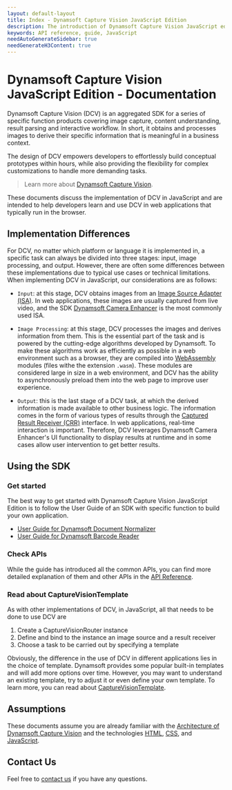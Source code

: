 ```yaml
---
layout: default-layout
title: Index - Dynamsoft Capture Vision JavaScript Edition
description: The introduction of Dynamsoft Capture Vision JavaScript edition.
keywords: API reference, guide, JavaScript
needAutoGenerateSidebar: true
needGenerateH3Content: true
---
```


# Dynamsoft Capture Vision JavaScript Edition - Documentation

Dynamsoft Capture Vision (DCV) is an aggregated SDK for a series of specific function products covering image capture, content understanding, result parsing and interactive workflow. In short, it obtains and processes images to derive their specific information that is meaningful in a business context.

The design of DCV empowers developers to effortlessly build conceptual prototypes within hours, while also providing the flexibility for complex customizations to handle more demanding tasks.

> Learn more about [Dynamsoft Capture Vision](https://www.dynamsoft.com/capture-vision/docs/core/introduction/).

These documents discuss the implementation of DCV in JavaScript and are intended to help developers learn and use DCV in web applications that typically run in the browser.

## Implementation Differences

For DCV, no matter which platform or language it is implemented in, a specific task can always be divided into three stages: input, image processing, and output. However, there are often some differences between these implementations due to typical use cases or technical limitations. When implementing DCV in JavaScript, our considerations are as follows:

- `Input`: at this stage, DCV obtains images from an [Image Source Adapter (ISA)](https://www.dynamsoft.com/capture-vision/docs/core/architecture/input.html#image-source-adapter). In web applications, these images are usually captured from live video, and the SDK [Dynamsoft Camera Enhancer](https://www.dynamsoft.com/camera-enhancer/docs/introduction/) is the most commonly used ISA.

- `Image Processing`: at this stage, DCV processes the images and derives information from them. This is the essential part of the task and is powered by the cutting-edge algorithms developed by Dynamsoft. To make these algorithms work as efficiently as possible in a web environment such as a browser, they are compiled into [WebAssembly](https://developer.mozilla.org/en-US/docs/WebAssembly) modules (files withe the extension `.wasm`). These modules are considered large in size in a web environment, and DCV has the ability to asynchronously preload them into the web page to improve user experience.

- `Output`: this is the last stage of a DCV task, at which the derived information is made available to other business logic. The information comes in the form of various types of results through the [Captured Result Receiver (CRR)](https://www.dynamsoft.com/capture-vision/docs/core/architecture/output.html#captured-result-receiver) interface. In web applications, real-time interaction is important. Therefore, DCV leverages Dynamsoft Camera Enhancer's UI functionality to display results at runtime and in some cases allow user intervention to get better results.

## Using the SDK

### Get started

The best way to get started with Dynamsoft Capture Vision JavaScript Edition is to follow the User Guide of an SDK with specific function to build your own application.

* [User Guide for Dynamsoft Document Normalizer](https://www.dynamsoft.com/document-normalizer/docs/programming/javascript/user-guide/index.html)
* [User Guide for Dynamsoft Barcode Reader](https://www.dynamsoft.com/barcode-reader/docs/web/programming/javascript/user-guide/index.html)

### Check APIs

While the guide has introduced all the common APIs, you can find more detailed explanation of them and other APIs in the [API Reference](api-reference/index.md).

### Read about CaptureVisionTemplate

As with other implementations of DCV, in JavaScript, all that needs to be done to use DCV are

1. Create a CaptureVisionRouter instance
2. Define and bind to the instance an image source and a result receiver
3. Choose a task to be carried out by specifying a template

Obviously, the difference in the use of DCV in different applications lies in the choice of template. Dynamsoft provides some popular built-in templates and will add more options over time. However, you may want to understand an existing template, try to adjust it or even define your own template. To learn more, you can read about [CaptureVisionTemplate](https://www.dynamsoft.com/capture-vision/docs/core/parameters/file/index.html).

## Assumptions

These documents assume you are already familiar with the [Architecture of Dynamsoft Capture Vision](https://www.dynamsoft.com/capture-vision/docs/core/architecture/) and the technologies [HTML](https://developer.mozilla.org/docs/Learn/HTML/Introduction_to_HTML), [CSS](https://developer.mozilla.org/docs/Learn/CSS/First_steps), and [JavaScript](https://developer.mozilla.org/docs/Web/JavaScript/A_re-introduction_to_JavaScript).

## Contact Us

Feel free to <a href = "https://www.dynamsoft.com/company/customer-service/#contact" target = "_blank">contact us</a> if you have any questions.
